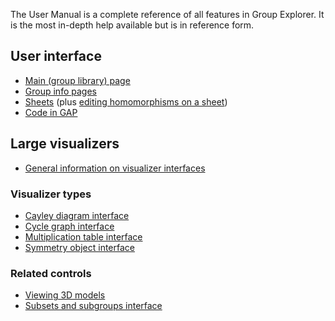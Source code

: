 
The User Manual is a complete reference of all features in Group Explorer.
It is the most in-depth help available but is in reference form.

## User interface

 * [Main (group library) page](rf-um-mainwindow.md)
 * [Group info pages](rf-um-groupwindow.md)
 * [Sheets](rf-um-sheetwindow.md) (plus [editing homomorphisms on a sheet](rf-um-morphedit.md))
 * [Code in GAP](rf-um-gap.md)

## Large visualizers

 * [General information on visualizer interfaces](rf-um-largewindow.md)

### Visualizer types

 * [Cayley diagram interface](rf-um-cd-options.md)
 * [Cycle graph interface](rf-um-cg-options.md)
 * [Multiplication table interface](rf-um-mt-options.md)
 * [Symmetry object interface](rf-um-os-options.md)

### Related controls

 * [Viewing 3D models](rf-um-modelview.md)
 * [Subsets and subgroups interface](rf-um-subsetlistbox.md)
